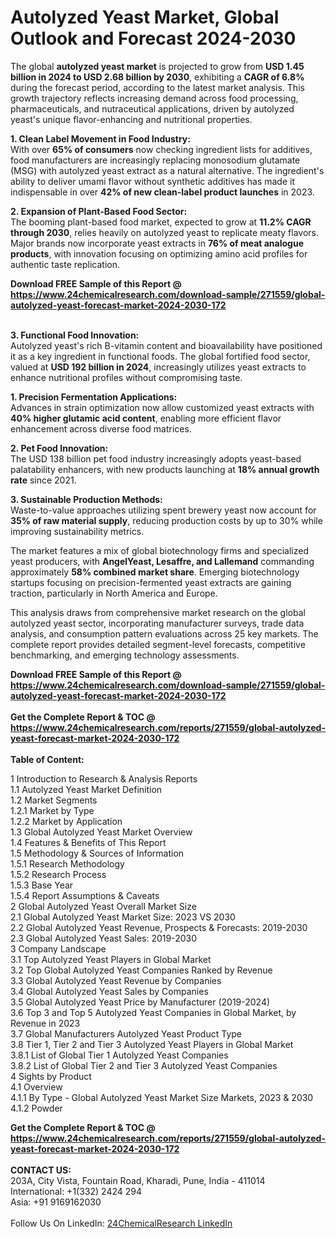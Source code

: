 <h1>Autolyzed Yeast Market, Global Outlook and Forecast 2024-2030</h1><p>The global <strong>autolyzed yeast market</strong> is projected to grow from <strong>USD 1.45 billion in 2024 to USD 2.68 billion by 2030</strong>, exhibiting a <strong>CAGR of 6.8%</strong> during the forecast period, according to the latest market analysis. This growth trajectory reflects increasing demand across food processing, pharmaceuticals, and nutraceutical applications, driven by autolyzed yeast's unique flavor-enhancing and nutritional properties.</p><p><strong>1. Clean Label Movement in Food Industry:</strong><br>
With over <strong>65% of consumers</strong> now checking ingredient lists for additives, food manufacturers are increasingly replacing monosodium glutamate (MSG) with autolyzed yeast extract as a natural alternative. The ingredient's ability to deliver umami flavor without synthetic additives has made it indispensable in over <strong>42% of new clean-label product launches</strong> in 2023.</p><p><strong>2. Expansion of Plant-Based Food Sector:</strong><br>
The booming plant-based food market, expected to grow at <strong>11.2% CAGR through 2030</strong>, relies heavily on autolyzed yeast to replicate meaty flavors. Major brands now incorporate yeast extracts in <strong>76% of meat analogue products</strong>, with innovation focusing on optimizing amino acid profiles for authentic taste replication.</p><div><b>Download FREE Sample of this Report @ 
            <a href="https://www.24chemicalresearch.com/download-sample/271559/global-autolyzed-yeast-forecast-market-2024-2030-172">
            https://www.24chemicalresearch.com/download-sample/271559/global-autolyzed-yeast-forecast-market-2024-2030-172</a></b></div><br><p><strong>3. Functional Food Innovation:</strong><br>
Autolyzed yeast's rich B-vitamin content and bioavailability have positioned it as a key ingredient in functional foods. The global fortified food sector, valued at <strong>USD 192 billion in 2024</strong>, increasingly utilizes yeast extracts to enhance nutritional profiles without compromising taste.</p><p><strong>1. Precision Fermentation Applications:</strong><br>
Advances in strain optimization now allow customized yeast extracts with <strong>40% higher glutamic acid content</strong>, enabling more efficient flavor enhancement across diverse food matrices.</p><p><strong>2. Pet Food Innovation:</strong><br>
The USD 138 billion pet food industry increasingly adopts yeast-based palatability enhancers, with new products launching at <strong>18% annual growth rate</strong> since 2021.</p><p><strong>3. Sustainable Production Methods:</strong><br>
Waste-to-value approaches utilizing spent brewery yeast now account for <strong>35% of raw material supply</strong>, reducing production costs by up to 30% while improving sustainability metrics.</p><p>The market features a mix of global biotechnology firms and specialized yeast producers, with <strong>AngelYeast, Lesaffre, and Lallemand</strong> commanding approximately <strong>58% combined market share</strong>. Emerging biotechnology startups focusing on precision-fermented yeast extracts are gaining traction, particularly in North America and Europe.</p><p>This analysis draws from comprehensive market research on the global autolyzed yeast sector, incorporating manufacturer surveys, trade data analysis, and consumption pattern evaluations across 25 key markets. The complete report provides detailed segment-level forecasts, competitive benchmarking, and emerging technology assessments.</p><div><b>Download FREE Sample of this Report @ 
            <a href="https://www.24chemicalresearch.com/download-sample/271559/global-autolyzed-yeast-forecast-market-2024-2030-172">
            https://www.24chemicalresearch.com/download-sample/271559/global-autolyzed-yeast-forecast-market-2024-2030-172</a></b></div><br><div><b>Get the Complete Report & TOC @ 
            <a href="https://www.24chemicalresearch.com/reports/271559/global-autolyzed-yeast-forecast-market-2024-2030-172">
            https://www.24chemicalresearch.com/reports/271559/global-autolyzed-yeast-forecast-market-2024-2030-172</a></b></div><br>
            <b>Table of Content:</b><p>1 Introduction to Research & Analysis Reports<br />
    1.1 Autolyzed Yeast Market Definition<br />
    1.2 Market Segments<br />
        1.2.1 Market by Type<br />
        1.2.2 Market by Application<br />
    1.3 Global Autolyzed Yeast Market Overview<br />
    1.4 Features & Benefits of This Report<br />
    1.5 Methodology & Sources of Information<br />
        1.5.1 Research Methodology<br />
        1.5.2 Research Process<br />
        1.5.3 Base Year<br />
        1.5.4 Report Assumptions & Caveats<br />
2 Global Autolyzed Yeast Overall Market Size<br />
    2.1 Global Autolyzed Yeast Market Size: 2023 VS 2030<br />
    2.2 Global Autolyzed Yeast Revenue, Prospects & Forecasts: 2019-2030<br />
    2.3 Global Autolyzed Yeast Sales: 2019-2030<br />
3 Company Landscape<br />
    3.1 Top Autolyzed Yeast Players in Global Market<br />
    3.2 Top Global Autolyzed Yeast Companies Ranked by Revenue<br />
    3.3 Global Autolyzed Yeast Revenue by Companies<br />
    3.4 Global Autolyzed Yeast Sales by Companies<br />
    3.5 Global Autolyzed Yeast Price by Manufacturer (2019-2024)<br />
    3.6 Top 3 and Top 5 Autolyzed Yeast Companies in Global Market, by Revenue in 2023<br />
    3.7 Global Manufacturers Autolyzed Yeast Product Type<br />
    3.8 Tier 1, Tier 2 and Tier 3 Autolyzed Yeast Players in Global Market<br />
        3.8.1 List of Global Tier 1 Autolyzed Yeast Companies<br />
        3.8.2 List of Global Tier 2 and Tier 3 Autolyzed Yeast Companies<br />
4 Sights by Product<br />
    4.1 Overview<br />
        4.1.1 By Type - Global Autolyzed Yeast Market Size Markets, 2023 & 2030<br />
        4.1.2 Powder<br />
     </p><div><b>Get the Complete Report & TOC @ 
            <a href="https://www.24chemicalresearch.com/reports/271559/global-autolyzed-yeast-forecast-market-2024-2030-172">
            https://www.24chemicalresearch.com/reports/271559/global-autolyzed-yeast-forecast-market-2024-2030-172</a></b></div><br><b>CONTACT US:</b><br>
            203A, City Vista, Fountain Road, Kharadi, Pune, India - 411014<br>
            International: +1(332) 2424 294<br>
            Asia: +91 9169162030 <br><br>
            Follow Us On LinkedIn: <a href="https://www.linkedin.com/company/24chemicalresearch/">24ChemicalResearch LinkedIn</a>